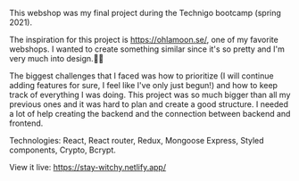 This webshop was my final project during the Technigo bootcamp (spring 2021).</br>

The inspiration for this project is https://ohlamoon.se/, one of my favorite webshops. I wanted to create something similar since it's so pretty and I'm very much into design.🧙‍♀️</br>

The biggest challenges that I faced was how to prioritize (I will continue adding features for sure, I feel like I've only just begun!) and how to keep track of everything I was doing. This project was so much bigger than all my previous ones and it was hard to plan and create a good structure. I needed a lot of help creating the backend and the connection between backend and frontend.</br>

Technologies: React, React router, Redux, Mongoose Express, Styled components, Crypto, Bcrypt.</br>

View it live: https://stay-witchy.netlify.app/
